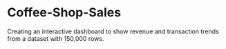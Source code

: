 # Coffee-Shop-Sales
Creating an interactive dashboard to show revenue and transaction trends from a dataset with 150,000 rows.
